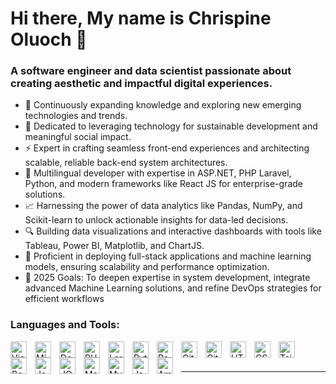 # Hi there, My name is Chrispine Oluoch 👋 

### A software engineer and data scientist passionate about creating aesthetic and impactful digital experiences.

- 🚀 Continuously expanding knowledge and exploring new emerging technologies and trends.
- 🎯 Dedicated to leveraging technology for sustainable development and meaningful social impact.
- ⚡ Expert in crafting seamless front-end experiences and architecting scalable, reliable back-end system architectures.
- 🌟 Multilingual developer with expertise in ASP.NET, PHP Laravel, Python, and modern frameworks like React JS for enterprise-grade solutions.
- 📈 Harnessing the power of data analytics like Pandas, NumPy, and Scikit-learn to unlock actionable insights for data-led decisions.
- 🔍 Building data visualizations and interactive dashboards with tools like Tableau, Power BI, Matplotlib, and ChartJS.
- 🚢 Proficient in deploying full-stack applications and machine learning models, ensuring scalability and performance optimization.
- 🥅 2025 Goals: To deepen expertise in system development, integrate advanced Machine Learning solutions, and refine DevOps strategies for efficient workflows

### Languages and Tools:

<img align="left" alt="Visual Studio" width="26px" src="https://cdn.jsdelivr.net/gh/devicons/devicon/icons/visualstudio/visualstudio-plain.svg" style="padding-right:10px;" />
<img align="left" alt="MicrosoftSQLServer" width="26px" src="https://cdn.jsdelivr.net/gh/devicons/devicon/icons/microsoftsqlserver/microsoftsqlserver-plain-wordmark.svg" style="padding-right:10px;" />
<img align="left" alt="Dot Net" width="26px" src="https://cdn.jsdelivr.net/gh/devicons/devicon/icons/dot-net/dot-net-original-wordmark.svg" style="padding-right:10px;" />
<img align="left" alt="PHP" width="26px" src="https://cdn.jsdelivr.net/gh/devicons/devicon/icons/php/php-plain.svg" style="padding-right:10px;" />
<img align="left" alt="Laravel" width="26px" src="https://cdn.jsdelivr.net/gh/devicons/devicon/icons/laravel/laravel-original.svg" style="padding-right:10px;" />
<img align="left" alt="Python" width="26px" src="https://cdn.jsdelivr.net/gh/devicons/devicon/icons/python/python-original.svg" style="padding-right:10px;" />
<img align="left" alt="React" width="26px" src="https://cdn.jsdelivr.net/gh/devicons/devicon/icons/react/react-original-wordmark.svg" style="padding-right:10px;" />
<img align="left" alt="Git" width="26px" src="https://cdn.jsdelivr.net/gh/devicons/devicon/icons/git/git-original.svg" style="padding-right:10px;" />
<img align="left" alt="GitHub" width="26px" src="https://cdn.jsdelivr.net/gh/devicons/devicon/icons/github/github-original.svg" style="padding-right:10px;" />
<img align="left" alt="HTML5" width="26px" src="https://cdn.jsdelivr.net/gh/devicons/devicon/icons/html5/html5-original-wordmark.svg" style="padding-right:10px;" />
<img align="left" alt="CSS3" width="26px" src="https://cdn.jsdelivr.net/gh/devicons/devicon/icons/css3/css3-original-wordmark.svg" style="padding-right:10px;" />
<img align="left" alt="TailwindCSS" width="26px" src="https://cdn.jsdelivr.net/gh/devicons/devicon/icons/tailwindcss/tailwindcss-original.svg" style="padding-right:10px;" />
<img align="left" alt="Bootstrap" width="26px" src="https://cdn.jsdelivr.net/gh/devicons/devicon/icons/bootstrap/bootstrap-original-wordmark.svg" style="padding-right:10px;" />
<img align="left" alt="JavaScript" width="26px" src="https://cdn.jsdelivr.net/gh/devicons/devicon/icons/javascript/javascript-original.svg" style="padding-right:10px;" />
<img align="left" alt="JQuery" width="26px" src="https://cdn.jsdelivr.net/gh/devicons/devicon/icons/jquery/jquery-original-wordmark.svg" style="padding-right:10px;" />
<img align="left" alt="MariaDB" width="26px" src="https://cdn.jsdelivr.net/gh/devicons/devicon/icons/mariadb/mariadb-original-wordmark.svg" style="padding-right:10px;" />
<img align="left" alt="MySQL" width="26px" src="https://cdn.jsdelivr.net/gh/devicons/devicon/icons/mysql/mysql-original-wordmark.svg" style="padding-right:10px;" />
<img align="left" alt="Json" width="26px" src="https://cdn.jsdelivr.net/gh/devicons/devicon/icons/json/json-original.svg" style="padding-right:10px;" />
<img align="left" alt="Amazon" width="26px" src="https://cdn.jsdelivr.net/gh/devicons/devicon/icons/amazonwebservices/amazonwebservices-original-wordmark.svg" style="padding-right:10px;" />
<!--<img align="left" alt="Ubuntu" width="26px" src="https://cdn.jsdelivr.net/gh/devicons/devicon/icons/ubuntu/ubuntu-original.svg" style="padding-right:10px;" />-->
<!--<img align="left" alt="React" width="26px" src="https://cdn.jsdelivr.net/gh/devicons/devicon/icons/react/react-original.svg" style="padding-right:10px;" />-->
<!--<img align="left" alt="MongoDB" width="26px" src="https://cdn.jsdelivr.net/gh/devicons/devicon/icons/mongodb/mongodb-original.svg" style="padding-right:10px;" />-->


<br />
<br />

---
